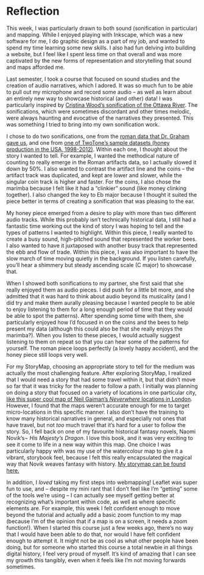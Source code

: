 # Reflection

This week, I was particularly drawn to both sound (sonification in particular) and mapping. While I enjoyed playing with Inkscape, which was a new software for me, I do graphic design as a part of my job, and wanted to spend my time learning some new skills. I also had fun delving into building a website, but I feel like I spent less time on that overall and was more captivated by the new forms of representation and storytelling that sound and maps afforded me. 

 Last semester, I took a course that focused on sound studies and the creation of audio narratives, which I adored. It was so much fun to be able to pull out my microphone and record some audio – as well as learn about an entirely new way to showcase historical (and other) data! I was particularly inspired by [Cristina Wood’s sonification of the Ottawa River]( http://songsoftheottawa.ca/index.html). The sonifications, which were sometimes discordant and other times melodic, were always haunting and evocative of the narratives they presented. This was something I tried to bring into my own sonification work. 
 
I chose to do two sonifications, one from the [roman data that Dr. Graham gave us](https://github.com/sidxi/week-five/blob/master/Sonifications/sonification-roman-data.mp3), and one from [one of TwoTone’s sample datasets (honey production in the USA, 1998-2012)](https://github.com/sidxi/week-five/blob/master/Sonifications/Honey%20Production%20in%20the%20USA%20(1998-2012).mp3). Within each one, I thought about the story I wanted to tell. For example, I wanted the methodical nature of counting to really emerge in the Roman artifacts data, so I actually slowed it down by 50%. I also wanted to contrast the artifact line and the coins – the artifact track was duplicated, and kept are lower and slower, while the singular coin track is higher and faster. For the coins, I also chose the marimba because I felt like it had a “clinkier” sound (like money clinking together). I also changed the key to Eb major because I thought it suited the piece better in terms of creating a sonification that was pleasing to the ear. 

My honey piece emerged from a desire to play with more than two different audio tracks. While this probably isn’t technically historical data, I still had a fantastic time working out the kind of story I was hoping to tell and the types of patterns I wanted to highlight. Within this piece, I really wanted to create a busy sound, high-pitched sound that represented the worker bees. I also wanted to have it juxtaposed with another busy track that represented the ebb and flow of trade. Within this piece, I was also important to have the slow march of time moving quietly in the background. If you listen carefully, you’ll hear a shimmery but steady ascending scale (C major) to showcase that. 

When I showed both sonifications to my partner, she first said that she really enjoyed them as audio pieces. I did push for a little bit more, and she admitted that it was hard to think about audio beyond its musicality (and I did try and make them aurally pleasing because I wanted people to be able to enjoy listening to them for a long enough period of time that they would be able to spot the patterns). After spending some time with them, she particularly enjoyed how I’d focused in on the coins and the bees to help present my data (although this could also be that she really enjoys the marimba?). When you listen to these pieces, I would actually suggest listening to them on repeat so that you can hear some of the patterns for yourself. The roman piece loops perfectly (a lovely happy accident), and the honey piece still loops very well. 

For my StoryMap, choosing an appropriate story to tell for the medium was actually the most challenging feature. After exploring StoryMap, I realized that I would need a story that had some travel within it, but that didn’t move so far that it was tricky for the reader to follow a path. I initially was planning on doing a story that focused on a variety of locations in one particular city, [like this super cool map of Neil Gaiman’s _Neverwhere_ locations in London]( https://www.google.com/maps/d/u/0/viewer?ie=UTF8&hl=en&source=embed&msa=0&ll=51.507674000000044%2C-0.0776340000000042&spn=0.10258%2C0.219727&z=12&mid=1MjeHd3GjzMUyHy7sF_bdKqgSEJ0). However, I found that the maps weren’t accurate enough for me to target micro-locations in this specific manner. I also don’t have the training to know many historical narratives in general, and especially not ones that have travel, but not _too_ much travel that it’s hard for a user to follow the story. So, I fell back on one of my favourite historical fantasy novels, Naomi Novik’s¬ _His Majesty’s Dragon_. I love this book, and it was very exciting to see it come to life in a new way within this map. One choice I was particularly happy with was my use of the watercolour map to give it a vibrant, storybook feel, because I felt this really encapsulated the magical way that Novik weaves fantasy with history. [My storymap can be found here.]( https://uploads.knightlab.com/storymapjs/407f593cff9fb3076d939865e92e81fd/his-majestys-dragon/draft.html)

In addition, I _loved_ taking my first steps into webmapping! Leaflet was super fun to use, and – despite my mini rant that I don’t feel like I’m “getting” some of the tools we’re using – I can actually see myself getting better at recognizing what’s important within code, as well as where specific elements are. For example, this week I felt confident enough to move beyond the tutorial and actually add a basic zoom function to my map (because I’m of the opinion that if a map is on a screen, it needs a zoom function!). When I started this course just a few weeks ago, there’s no way that I would have been able to do that, nor would I have felt confident enough to attempt it. It might not be as cool as what other people have been doing, but for someone who started this course a total newbie in all things digital history, I feel very proud of myself. It’s kind of amazing that I can see my growth this tangibly, even when it feels like I’m not moving forwards sometimes. 
